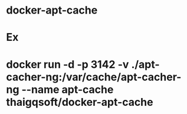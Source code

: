 # docker-apt-cache
# Ex
# docker run -d -p 3142 -v ./apt-cacher-ng:/var/cache/apt-cacher-ng --name apt-cache  thaigqsoft/docker-apt-cache
